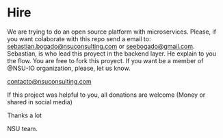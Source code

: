# Hire

We are trying to do an open source platform with microservices.
Please, if you want colaborate with this repo send a email to: sebastian.bogado@nsuconsulting.com or seebogado@gmail.com.
Sebastian, is who lead this proyect in the backend layer. 
He explain to you the flow. You are free to fork this proyect.
If you want be a member of @NSU-IO organization, please, let us know.

contacto@nsuconsulting.com

If this project was helpful to you, all donations are welcome (Money or shared in social media)


Thanks a lot

NSU team.